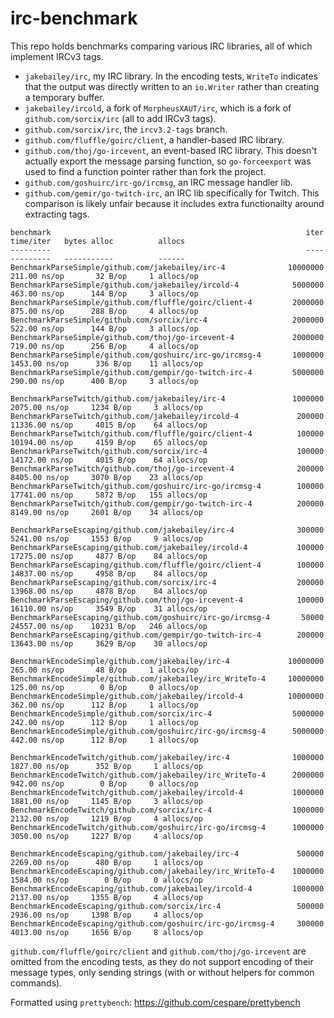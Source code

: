 # irc-benchmark

This repo holds benchmarks comparing various IRC libraries, all of which implement IRCv3 tags.

- `jakebailey/irc`, my IRC library. In the encoding tests,
`WriteTo` indicates that the output was directly written to an `io.Writer`
rather than creating a temporary buffer.
- `jakebailey/ircold`, a fork of `MorpheusXAUT/irc`, which is a fork of
`github.com/sorcix/irc` (all to add IRCv3 tags).
- `github.com/sorcix/irc`, the `ircv3.2-tags` branch.
- `github.com/fluffle/goirc/client`, a handler-based IRC library.
- `github.com/thoj/go-ircevent`, an event-based IRC library. This doesn't
actually export the message parsing function, so `go-forceexport` was used
to find a function pointer rather than fork the project.
- `github.com/goshuirc/irc-go/ircmsg`, an IRC message handler lib.
- `github.com/gemir/go-twitch-irc`, an IRC lib specifically for Twitch. This
comparison is likely unfair because it includes extra functionailty around
extracting tags.

```
benchmark                                                         iter        time/iter   bytes alloc          allocs
---------                                                         ----        ---------   -----------          ------
BenchmarkParseSimple/github.com/jakebailey/irc-4              10000000     211.00 ns/op       32 B/op     1 allocs/op
BenchmarkParseSimple/github.com/jakebailey/ircold-4            5000000     463.00 ns/op      144 B/op     3 allocs/op
BenchmarkParseSimple/github.com/fluffle/goirc/client-4         2000000     875.00 ns/op      288 B/op     4 allocs/op
BenchmarkParseSimple/github.com/sorcix/irc-4                   2000000     522.00 ns/op      144 B/op     3 allocs/op
BenchmarkParseSimple/github.com/thoj/go-ircevent-4             2000000     719.00 ns/op      256 B/op     4 allocs/op
BenchmarkParseSimple/github.com/goshuirc/irc-go/ircmsg-4       1000000    1453.00 ns/op      336 B/op    11 allocs/op
BenchmarkParseSimple/github.com/gempir/go-twitch-irc-4         5000000     290.00 ns/op      400 B/op     3 allocs/op

BenchmarkParseTwitch/github.com/jakebailey/irc-4               1000000    2075.00 ns/op     1234 B/op     3 allocs/op
BenchmarkParseTwitch/github.com/jakebailey/ircold-4             200000   11336.00 ns/op     4015 B/op    64 allocs/op
BenchmarkParseTwitch/github.com/fluffle/goirc/client-4          100000   10194.00 ns/op     4159 B/op    65 allocs/op
BenchmarkParseTwitch/github.com/sorcix/irc-4                    100000   14172.00 ns/op     4015 B/op    64 allocs/op
BenchmarkParseTwitch/github.com/thoj/go-ircevent-4              200000    8405.00 ns/op     3070 B/op    23 allocs/op
BenchmarkParseTwitch/github.com/goshuirc/irc-go/ircmsg-4        100000   17741.00 ns/op     5872 B/op   155 allocs/op
BenchmarkParseTwitch/github.com/gempir/go-twitch-irc-4          200000    8149.00 ns/op     2601 B/op    34 allocs/op

BenchmarkParseEscaping/github.com/jakebailey/irc-4              300000    5241.00 ns/op     1553 B/op     9 allocs/op
BenchmarkParseEscaping/github.com/jakebailey/ircold-4           100000   17275.00 ns/op     4877 B/op    84 allocs/op
BenchmarkParseEscaping/github.com/fluffle/goirc/client-4        100000   14837.00 ns/op     4958 B/op    84 allocs/op
BenchmarkParseEscaping/github.com/sorcix/irc-4                  200000   13968.00 ns/op     4878 B/op    84 allocs/op
BenchmarkParseEscaping/github.com/thoj/go-ircevent-4            100000   16110.00 ns/op     3549 B/op    31 allocs/op
BenchmarkParseEscaping/github.com/goshuirc/irc-go/ircmsg-4       50000   24557.00 ns/op    10231 B/op   246 allocs/op
BenchmarkParseEscaping/github.com/gempir/go-twitch-irc-4        200000   13643.00 ns/op     3629 B/op    30 allocs/op

BenchmarkEncodeSimple/github.com/jakebailey/irc-4             10000000     265.00 ns/op       48 B/op     1 allocs/op
BenchmarkEncodeSimple/github.com/jakebailey/irc_WriteTo-4     10000000     125.00 ns/op        0 B/op     0 allocs/op
BenchmarkEncodeSimple/github.com/jakebailey/ircold-4          10000000     362.00 ns/op      112 B/op     1 allocs/op
BenchmarkEncodeSimple/github.com/sorcix/irc-4                  5000000     242.00 ns/op      112 B/op     1 allocs/op
BenchmarkEncodeSimple/github.com/goshuirc/irc-go/ircmsg-4      5000000     442.00 ns/op      112 B/op     1 allocs/op

BenchmarkEncodeTwitch/github.com/jakebailey/irc-4              1000000    1827.00 ns/op      352 B/op     1 allocs/op
BenchmarkEncodeTwitch/github.com/jakebailey/irc_WriteTo-4      2000000     942.00 ns/op        0 B/op     0 allocs/op
BenchmarkEncodeTwitch/github.com/jakebailey/ircold-4           1000000    1881.00 ns/op     1145 B/op     3 allocs/op
BenchmarkEncodeTwitch/github.com/sorcix/irc-4                  1000000    2132.00 ns/op     1219 B/op     4 allocs/op
BenchmarkEncodeTwitch/github.com/goshuirc/irc-go/ircmsg-4      1000000    3050.00 ns/op     1227 B/op     4 allocs/op

BenchmarkEncodeEscaping/github.com/jakebailey/irc-4             500000    2269.00 ns/op      480 B/op     1 allocs/op
BenchmarkEncodeEscaping/github.com/jakebailey/irc_WriteTo-4    1000000    1584.00 ns/op        0 B/op     0 allocs/op
BenchmarkEncodeEscaping/github.com/jakebailey/ircold-4         1000000    2137.00 ns/op     1355 B/op     4 allocs/op
BenchmarkEncodeEscaping/github.com/sorcix/irc-4                 500000    2936.00 ns/op     1398 B/op     4 allocs/op
BenchmarkEncodeEscaping/github.com/goshuirc/irc-go/ircmsg-4     300000    4013.00 ns/op     1656 B/op     8 allocs/op
```

`github.com/fluffle/goirc/client` and `github.com/thoj/go-ircevent` are omitted from the encoding tests,
as they do not support encoding of their message types, only sending strings (with or without helpers
for common commands).


Formatted using `prettybench`: https://github.com/cespare/prettybench